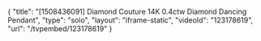{
    "title": "[1508436091] Diamond Couture 14K 0.4ctw Diamond Dancing Pendant",
    "type": "solo",
    "layout": "iframe-static",
    "videoId": "123178619",
    "url": "\/tvpembed\/123178619"
}